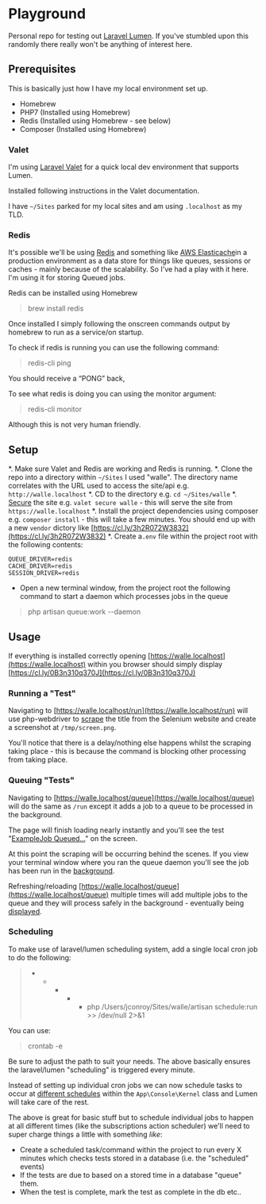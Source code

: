 # Playground

Personal repo for testing out [Laravel Lumen](https://lumen.laravel.com/). If you've stumbled upon this randomly there really won't be anything of interest here.

## Prerequisites

This is basically just how I have my local environment set up.

* Homebrew
* PHP7 (Installed using Homebrew)
* Redis (Installed using Homebrew - see below)
* Composer (Installed using Homebrew)

### Valet

I'm using [Laravel Valet](https://laravel.com/docs/5.3/valet) for a quick local dev environment that supports Lumen.

Installed following instructions in the Valet documentation.

I have `~/Sites` parked for my local sites and am using `.localhost` as my TLD.

### Redis

It's possible we'll be using [Redis](http://redis.io/) and something like [AWS Elasticache](https://aws.amazon.com/elasticache/)in a production environment as a data store for things like queues, sessions or caches - mainly because of the scalability. So I've had a play with it here. I'm using it for storing Queued jobs.

Redis can be installed using Homebrew

> brew install redis

Once installed I simply following the onscreen commands output by homebrew to run as a service/on startup.

To check if redis is running you can use the following command:

> redis-cli ping

You should receive a “PONG” back,

To see what redis is doing you can using the monitor argument:

> redis-cli monitor

Although this is not very human friendly.

## Setup

*. Make sure Valet and Redis are working and Redis is running.
*. Clone the repo into a directory within `~/Sites` I used "walle". The directory name correlates with the URL used to access the site/api e.g. `http://walle.localhost`
*. CD to the directory e.g. `cd ~/Sites/walle`
*. [Secure](https://laravel.com/docs/5.3/valet#securing-sites) the site e.g. `valet secure walle` - this will serve the site from `https://walle.localhost`
*. Install the project dependencies using composer e.g. `composer install` - this will take a few minutes. You should end up with a new `vendor` dictory like [https://cl.ly/3h2R072W3832](https://cl.ly/3h2R072W3832)
*. Create a`.env` file within the project root with the following contents:

```
QUEUE_DRIVER=redis
CACHE_DRIVER=redis
SESSION_DRIVER=redis
```

* Open a new terminal window, from the project root the following command to start a daemon which processes jobs in the queue

> php artisan queue:work --daemon

## Usage

If everything is installed correctly opening [https://walle.localhost](https://walle.localhost) within you browser should simply display [https://cl.ly/0B3n310q370J](https://cl.ly/0B3n310q370J)

### Running a "Test"

Navigating to [https://walle.localhost/run](https://walle.localhost/run) will use php-webdriver to [scrape](https://cl.ly/412D3v2E0M1T) the title from the Selenium website and create a screenshot at `/tmp/screen.png`.

You'll notice that there is a delay/nothing else happens whilst the scraping taking place - this is because the command is blocking other processing from taking place.

### Queuing "Tests"

Navigating to [https://walle.localhost/queue](https://walle.localhost/queue) will do the same as `/run` except it adds a job to a queue to be processed in the background.

The page will finish loading nearly instantly and you'll see the test "[ExampleJob Queued...](https://cl.ly/0S0U0L17222w)" on the screen.

At this point the scraping will be occurring behind the scenes. If you view your terminal window where you ran the queue daemon you'll see the job has been run in the [background](https://cl.ly/1W281s000D3F).

Refreshing/reloading [https://walle.localhost/queue](https://walle.localhost/queue) multiple times will add multiple jobs to the queue and they will process safely in the background - eventually being [displayed](https://cl.ly/0a2w1E2g2S2Q).

### Scheduling

To make use of laravel/lumen scheduling system, add a single local cron job to do the following:

> * * * * * php /Users/jconroy/Sites/walle/artisan schedule:run >> /dev/null 2>&1

You can use:

> crontab -e

Be sure to adjust the path to suit your needs. The above basically ensures the laravel/lumen "scheduling" is triggered every minute.

Instead of setting up individual cron jobs we can now schedule tasks to occur at [different schedules](https://laravel.com/docs/5.3/scheduling) within the `App\Console\Kernel` class and Lumen will take care of the rest.

The above is great for basic stuff but to schedule individual jobs to happen at all different times (like the subscriptions action scheduler) we'll need to super charge things a little with something _like_:

* Create a scheduled task/command within the project to run every X minutes which checks tests stored in a database (i.e. the "scheduled" events)
* If the tests are due to based on a stored time in a database "queue" them.
* When the test is complete, mark the test as complete in the db etc..

